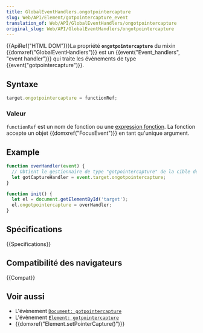 ```yaml
---
title: GlobalEventHandlers.ongotpointercapture
slug: Web/API/Element/gotpointercapture_event
translation_of: Web/API/GlobalEventHandlers/ongotpointercapture
original_slug: Web/API/GlobalEventHandlers/ongotpointercapture
---
```

{{ApiRef("HTML DOM")}}La propriété **`ongotpointercapture`** du mixin {{domxref("GlobalEventHandlers")}} est un {{event("Event_handlers", "event handler")}} qui traite les évènements de type {{event("gotpointercapture")}}.

## Syntaxe

```js
target.ongotpointercapture = functionRef;
```

### Valeur

`functionRef` est un nom de fonction ou une [expression fonction](/fr/docs/Web/JavaScript/Reference/Operators/function). La fonction accepte un objet {{domxref("FocusEvent")}} en tant qu'unique argument.

## Example

```js
function overHandler(event) {
  // Obtient le gestionnaire de type "gotpointercapture" de la cible de l'événement
  let gotCaptureHandler = event.target.ongotpointercapture;
}

function init() {
  let el = document.getElementById('target');
  el.ongotpointercapture = overHandler;
}
```

## Spécifications

{{Specifications}}

## Compatibilité des navigateurs

{{Compat}}

## Voir aussi

- L'évènement [`Document: gotpointercapture`](/fr/docs/Web/API/Document/gotpointercapture_event)
- L'évènement [`Element: gotpointercapture`](/fr/docs/Web/API/Element/gotpointercapture_event)
- {{domxref("Element.setPointerCapture()")}}
